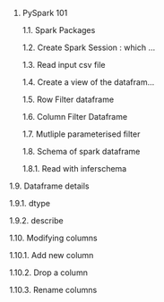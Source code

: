 1. PySpark 101
   
   1.1. Spark Packages
   
   1.2. Create Spark Session : which …
   
   1.3. Read input csv file
   
   1.4. Create a view of the datafram…
   
   1.5. Row Filter dataframe
   
   1.6. Column Filter Dataframe
   
   1.7. Mutliple parameterised filter
   
   1.8. Schema of spark dataframe

      1.8.1. Read with inferschema

1.9. Dataframe details

1.9.1. dtype

1.9.2. describe

1.10. Modifying columns

1.10.1. Add new column

1.10.2. Drop a column

1.10.3. Rename columns
